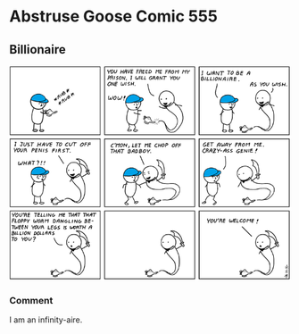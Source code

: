 # Abstruse Goose Comic 555
## Billionaire

![image](comics/can_we_do_this_deal_by_the_inch.png)
### Comment
I am an infinity-aire.
